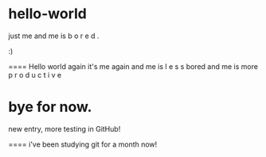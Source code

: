 # hello-world
just me
and me is b o r e d .

:)

====
Hello world again
it's me again
and me is l e s s bored
and me is more p r o d u c t i v e

bye for now.
====
new entry, more testing in GitHub!

====
i've been studying git for a month now!